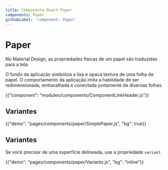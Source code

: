 ```yaml
---
title: Componente React Paper
components: Paper
githubLabel: 'component: Paper'
---
```


# Paper

<p class="description">No Material Design, as propriedades físicas de um papel são traduzidas para a tela. </p>

O fundo da aplicação simboliza a lisa e opaca textura de uma folha de papel. O comportamento da aplicação imita a habilidade de ser redimensionada, embaralhada e conectada juntamente de diversas folhas.

{{"component": "modules/components/ComponentLinkHeader.js"}}

## Variantes

{{"demo": "pages/components/paper/SimplePaper.js", "bg": true}}

## Variantes

Se você precisar de uma superfície delineada, use a propriedade `variant`.

{{"demo": "pages/components/paper/Variants.js", "bg": "inline"}}
